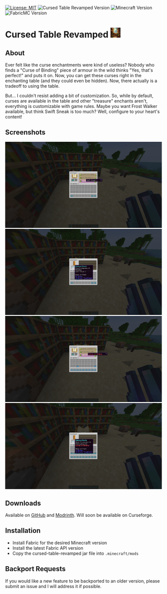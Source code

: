 [![License: MIT](https://img.shields.io/badge/License-MIT-yellow.svg)](https://opensource.org/licenses/MIT)
![Cursed Table Revamped Version](https://img.shields.io/badge/Cursed%20Table%20Revamped-1.1.0-blue)
![Minecraft Version](https://img.shields.io/badge/Minecraft-1.21.6-blue)
![FabricMC Version](https://img.shields.io/badge/FabricMC-0.127.1%2B1.21.6-blue)
# Cursed Table Revamped <img src="src/main/resources/assets/cursedtablerevamped/icon.png" width="32">
## About
Ever felt like the curse enchantments were kind of useless? Nobody who finds a "Curse of Binding" piece of armour in the
wild thinks "Yes, that's perfect!" and puts it on. Now, you can get these curses right in the enchanting table (and they
could even be hidden). Now, there actually is a tradeoff to using the table.

But... I couldn't resist adding a bit of customization. So, while by default, curses are available in the table and other
"treasure" enchants aren't, everything is customizable with game rules. Maybe you want Frost Walker available, but think
Swift Sneak is too much? Well, configure to your heart's content!

## Screenshots
![Swift Sneak](src/main/resources/assets/cursedtablerevamped/screenshots/swift_sneak.png)
![Swift Sneak Applied](src/main/resources/assets/cursedtablerevamped/screenshots/swift_sneak_applied.png)
![Curse of Binding](src/main/resources/assets/cursedtablerevamped/screenshots/curse_of_binding.png)
![Curse of Binding Applied](src/main/resources/assets/cursedtablerevamped/screenshots/curse_of_binding_applied.png)

## Downloads
Available on [GitHub](https://github.com/amot-dev/cursed-table-revamped/releases) and [Modrinth](https://modrinth.com/mod/cursed-table-revamped).
Will soon be available on Curseforge.

## Installation
- Install Fabric for the desired Minecraft version
- Install the latest Fabric API version
- Copy the cursed-table-revamped jar file into `.minecraft/mods`

## Backport Requests
If you would like a new feature to be backported to an older version, please submit an issue and I will address it if possible.
